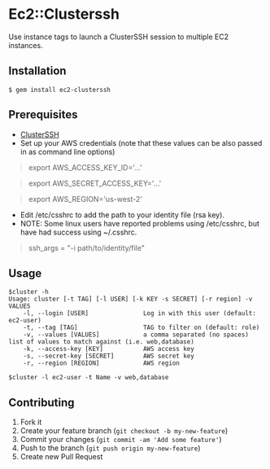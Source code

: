 # Ec2::Clusterssh

Use instance tags to launch a ClusterSSH session to multiple EC2 instances.

## Installation

    $ gem install ec2-clusterssh

## Prerequisites

- [ClusterSSH](http://sourceforge.net/apps/mediawiki/clusterssh/index.php?title=Main_Page)
- Set up your AWS credentials (note that these values can be also passed in
  as command line options)

> export AWS_ACCESS_KEY_ID='...'

> export AWS_SECRET_ACCESS_KEY='...'

> export AWS_REGION='us-west-2'

- Edit /etc/csshrc to add the path to your identity file (rsa key).
- NOTE: Some linux users have reported problems using /etc/csshrc, but have had success using ~/.csshrc.

> ssh_args = "-i path/to/identity/file"

## Usage

    $cluster -h
    Usage: cluster [-t TAG] [-l USER] [-k KEY -s SECRET] [-r region] -v VALUES
        -l, --login [USER]               Log in with this user (default: ec2-user)
        -t, --tag [TAG]                  TAG to filter on (default: role)
        -v, --values [VALUES]            a comma separated (no spaces) list of values to match against (i.e. web,database)
        -k, --access-key [KEY]           AWS access key
        -s, --secret-key [SECRET]        AWS secret key
        -r, --region [REGION]            AWS region

    $cluster -l ec2-user -t Name -v web,database

## Contributing

1. Fork it
2. Create your feature branch (`git checkout -b my-new-feature`)
3. Commit your changes (`git commit -am 'Add some feature'`)
4. Push to the branch (`git push origin my-new-feature`)
5. Create new Pull Request
